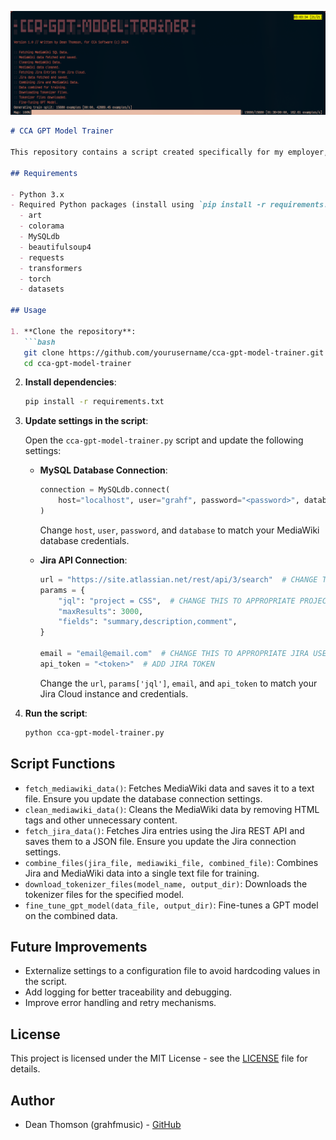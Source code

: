 <p align="center">
  <img src="readme_header.png" />
</p>

```markdown
# CCA GPT Model Trainer

This repository contains a script created specifically for my employer, designed with MediaWiki and Jira Cloud in mind. The tool automates the process of fetching, cleaning, and combining data from MediaWiki and Jira, and then fine-tuning a language model (GPT) on the combined dataset. Currently, all settings are hardcoded in the Python code, but I will be changing that soon. The script is optimized to handle GPU memory constraints and can switch to CPU if needed.

## Requirements

- Python 3.x
- Required Python packages (install using `pip install -r requirements.txt`):
  - art
  - colorama
  - MySQLdb
  - beautifulsoup4
  - requests
  - transformers
  - torch
  - datasets

## Usage

1. **Clone the repository**:
   ```bash
   git clone https://github.com/yourusername/cca-gpt-model-trainer.git
   cd cca-gpt-model-trainer
   ```

2. **Install dependencies**:
   ```bash
   pip install -r requirements.txt
   ```

3. **Update settings in the script**:
   
   Open the `cca-gpt-model-trainer.py` script and update the following settings:

   - **MySQL Database Connection**:
     ```python
     connection = MySQLdb.connect(
         host="localhost", user="grahf", password="<password>", database="local_wiki"
     )
     ```
     Change `host`, `user`, `password`, and `database` to match your MediaWiki database credentials.

   - **Jira API Connection**:
     ```python
     url = "https://site.atlassian.net/rest/api/3/search"  # CHANGE THIS TO APPROPRIATE JIRA URL
     params = {
         "jql": "project = CSS",  # CHANGE THIS TO APPROPRIATE PROJECT CODE
         "maxResults": 3000,
         "fields": "summary,description,comment",
     }

     email = "email@email.com"  # CHANGE THIS TO APPROPRIATE JIRA USER
     api_token = "<token>"  # ADD JIRA TOKEN
     ```
     Change the `url`, `params['jql']`, `email`, and `api_token` to match your Jira Cloud instance and credentials.

4. **Run the script**:
   ```bash
   python cca-gpt-model-trainer.py
   ```

## Script Functions

- `fetch_mediawiki_data()`: Fetches MediaWiki data and saves it to a text file. Ensure you update the database connection settings.
- `clean_mediawiki_data()`: Cleans the MediaWiki data by removing HTML tags and other unnecessary content.
- `fetch_jira_data()`: Fetches Jira entries using the Jira REST API and saves them to a JSON file. Ensure you update the Jira connection settings.
- `combine_files(jira_file, mediawiki_file, combined_file)`: Combines Jira and MediaWiki data into a single text file for training.
- `download_tokenizer_files(model_name, output_dir)`: Downloads the tokenizer files for the specified model.
- `fine_tune_gpt_model(data_file, output_dir)`: Fine-tunes a GPT model on the combined data.

## Future Improvements

- Externalize settings to a configuration file to avoid hardcoding values in the script.
- Add logging for better traceability and debugging.
- Improve error handling and retry mechanisms.

## License

This project is licensed under the MIT License - see the [LICENSE](LICENSE) file for details.

## Author

- Dean Thomson (grahfmusic) - [GitHub](https://github.com/grahfmusic)
```
